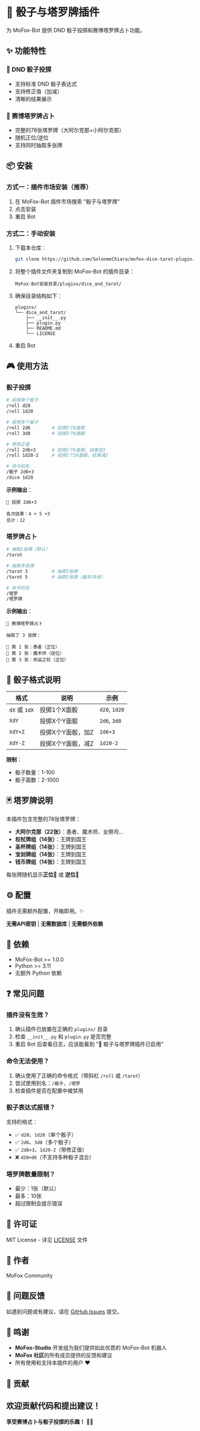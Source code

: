 # 🎲 骰子与塔罗牌插件

为 MoFox-Bot 提供 DND 骰子投掷和赛博塔罗牌占卜功能。

## ✨ 功能特性

### 🎲 DND 骰子投掷
- 支持标准 DND 骰子表达式
- 支持修正值（加减）
- 清晰的结果展示

### 🔮 赛博塔罗牌占卜
- 完整的78张塔罗牌（大阿尔克那+小阿尔克那）
- 随机正位/逆位
- 支持同时抽取多张牌

## 📦 安装

### 方式一：插件市场安装（推荐）

1. 在 MoFox-Bot 插件市场搜索 "骰子与塔罗牌"
2. 点击安装
3. 重启 Bot

### 方式二：手动安装

1. 下载本仓库：
   ```bash
   git clone https://github.com/SolenmeChiara/mofox-dice-tarot-plugin.git
   ```

2. 将整个插件文件夹复制到 MoFox-Bot 的插件目录：
   ```
   MoFox-Bot安装目录/plugins/dice_and_tarot/
   ```

3. 确保目录结构如下：
   ```
   plugins/
   └── dice_and_tarot/
       ├── __init__.py
       ├── plugin.py
       ├── README.md
       └── LICENSE
   ```

4. 重启 Bot

## 🎮 使用方法

### 骰子投掷

```bash
# 投掷单个骰子
/roll d20
/roll 1d20

# 投掷多个骰子
/roll 2d6        # 投掷2个6面骰
/roll 3d8        # 投掷3个8面骰

# 带修正值
/roll 2d6+3      # 投掷2个6面骰，结果加3
/roll 1d20-2     # 投掷1个20面骰，结果减2

# 命令别名
/骰子 2d6+3
/dice 1d20
```

**示例输出**：
```
🎲 投掷 2d6+3

各次结果：4 + 5 +3
总计：12
```

### 塔罗牌占卜

```bash
# 抽取1张牌（默认）
/tarot

# 抽取多张牌
/tarot 3         # 抽取3张牌
/tarot 5         # 抽取5张牌（最多10张）

# 命令别名
/塔罗
/塔罗牌
```

**示例输出**：
```
🔮 赛博塔罗牌占卜

抽取了 3 张牌：

🌟 第 1 张：愚者（正位）
🌙 第 2 张：魔术师（逆位）
🌟 第 3 张：命运之轮（正位）
```

## 📝 骰子格式说明

| 格式 | 说明 | 示例 |
|------|------|------|
| `dX` 或 `1dX` | 投掷1个X面骰 | `d20`, `1d20` |
| `XdY` | 投掷X个Y面骰 | `2d6`, `3d8` |
| `XdY+Z` | 投掷X个Y面骰，加Z | `2d6+3` |
| `XdY-Z` | 投掷X个Y面骰，减Z | `1d20-2` |

**限制**：
- 骰子数量：1-100
- 骰子面数：2-1000

## 🃏 塔罗牌说明

本插件包含完整的78张塔罗牌：

- **大阿尔克那（22张）**：愚者、魔术师、女祭司...
- **权杖牌组（14张）**：王牌到国王
- **圣杯牌组（14张）**：王牌到国王
- **宝剑牌组（14张）**：王牌到国王
- **钱币牌组（14张）**：王牌到国王

每张牌随机显示**正位**🌟 或 **逆位**🌙

## ⚙️ 配置

插件无需额外配置，开箱即用。✨

**无需API密钥** | **无需数据库** | **无需额外依赖**

## 🔧 依赖

- MoFox-Bot >= 1.0.0
- Python >= 3.11
- 无额外 Python 依赖

## ❓ 常见问题

### 插件没有生效？
1. 确认插件已放置在正确的 `plugins/` 目录
2. 检查 `__init__.py` 和 `plugin.py` 是否完整
3. 重启 Bot 后查看日志，应该能看到 "🎲 骰子与塔罗牌插件已启用"

### 命令无法使用？
1. 确认使用了正确的命令格式（带斜杠 `/roll` 或 `/tarot`）
2. 尝试使用别名：`/骰子`、`/塔罗`
3. 检查插件是否在配置中被禁用

### 骰子表达式报错？
支持的格式：
- ✅ `d20`、`1d20`（单个骰子）
- ✅ `2d6`、`3d8`（多个骰子）
- ✅ `2d6+3`、`1d20-2`（带修正值）
- ❌ `d20+d6`（不支持多种骰子混合）

### 塔罗牌数量限制？
- 最少：1张（默认）
- 最多：10张
- 超过限制会提示错误

## 📄 许可证

MIT License - 详见 [LICENSE](LICENSE) 文件

## 👥 作者

MoFox Community

## 🐛 问题反馈

如遇到问题或有建议，请在 [GitHub Issues](https://github.com/SolenmeChiara/mofox-dice-tarot-plugin/issues) 提交。

## 🙏 鸣谢

- **MoFox-Studio** 开发组为我们提供如此优质的 MoFox-Bot 机器人
- **MoFox 社区**的所有成员提供的反馈和建议
- 所有使用和支持本插件的用户 ❤️

## 🤝 贡献

欢迎贡献代码和提出建议！
---

**享受赛博占卜与骰子投掷的乐趣！** 🎲🔮
